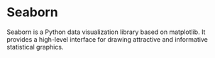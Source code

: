 # Seaborn

Seaborn is a Python data visualization library based on matplotlib. 
It provides a high-level interface for drawing attractive and informative statistical graphics.

